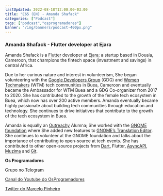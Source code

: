 ```yaml
---
lastUpdated: 2022-08-18T12:00:00-03:00
title: "E65 (EN) - Amanda Shafack"
categories: ["Podcast"]
tags: ["podcast","osprogramadores"]
banner: "/img/banners/podcast-400px.png"
---
```


### Amanda Shafack - Flutter developer at Ejara

Amanda Shafack is a [Flutter](https://flutter.dev/) developer at [Ejara](https://www.ejara.io/); a startup based in Douala, Cameroon, that champions the fintech space (investment and savings)  in central Africa. 

Due to her curious nature and interest in volunteerism, She began volunteering with the [Google Developers Group](https://developers.google.com/community/gdg) (GDG) and [Women Techmakers](https://developers.google.com/womentechmakers) (WTM) tech communities in Buea, Cameroon and eventually became the Ambassador for WTM Buea and a GDG Co-organizer from 2017 to 2020. She has contributed to the growth of the female tech ecosystem in Buea, which now has over 200 active members. Amanda eventually became highly passionate about building tech communities through education and technology. She continues to drive initiatives that contribute to the growth of the tech ecosystem in Buea.

Amanda is equally an [Outreachy](https://www.outreachy.org/) Alumna; She worked with the [GNOME foundation](https://foundation.gnome.org/) where She added new features to [GNOME’s Translation Editor](https://wiki.gnome.org/Apps/Gtranslator). She continues to volunteer at the GNOME foundation and talks about the importance of contributing to open-source at tech events. She has contributed to other open-source projects from [Dart](https://dart.dev/), Flutter, [AsyncAPI](https://www.asyncapi.com/), [Muzima](https://play.google.com/store/apps/details?id=com.muzima&hl=en_CA&gl=US) and [Git](https://git-scm.com/).

<SpotifyEmbed episode="0FKnP5w55Aho1QHkZPLs9s"></SpotifyEmbed>


**Os Programadores**

[Grupo no Telegram](https://t.me/osprogramadores)

[Canal do Youtube do OsProgramadores](https://www.youtube.com/channel/UCt_YNYGl6K5yNXlXEQDdwWg?view_as=subscriber)

[Twitter do Marcelo Pinheiro](https://twitter.com/mpinheir)
